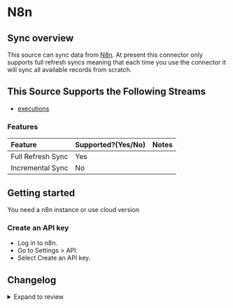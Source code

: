 # N8n

## Sync overview

This source can sync data from [N8n](https://docs.n8n.io/api/). At present this connector only supports full refresh syncs meaning that each time you use the connector it will sync all available records from scratch.

## This Source Supports the Following Streams

- [executions](https://docs.n8n.io/api/api-reference/#tag/Execution/paths/~1executions/get)

### Features

| Feature           | Supported?\(Yes/No\) | Notes |
| :---------------- | :------------------- | :---- |
| Full Refresh Sync | Yes                  |       |
| Incremental Sync  | No                   |       |

## Getting started

You need a n8n instance or use cloud version

### Create an API key

- Log in to n8n.
- Go to Settings > API.
- Select Create an API key.

## Changelog

<details>
  <summary>Expand to review</summary>

| Version | Date       | Pull Request                                             | Subject                           |
| :------ | :--------- | :------------------------------------------------------- | :-------------------------------- |
| 0.2.1 | 2025-01-25 | [47529](https://github.com/airbytehq/airbyte/pull/47529) | Update dependencies |
| 0.2.0 | 2024-10-06 | [46520](https://github.com/airbytehq/airbyte/pull/46520) | Migrate to Manifest-only |
| 0.1.21 | 2024-10-05 | [46407](https://github.com/airbytehq/airbyte/pull/46407) | Update dependencies |
| 0.1.20 | 2024-09-28 | [46125](https://github.com/airbytehq/airbyte/pull/46125) | Update dependencies |
| 0.1.19 | 2024-09-21 | [45745](https://github.com/airbytehq/airbyte/pull/45745) | Update dependencies |
| 0.1.18 | 2024-09-14 | [45507](https://github.com/airbytehq/airbyte/pull/45507) | Update dependencies |
| 0.1.17 | 2024-09-07 | [45271](https://github.com/airbytehq/airbyte/pull/45271) | Update dependencies |
| 0.1.16 | 2024-08-31 | [45042](https://github.com/airbytehq/airbyte/pull/45042) | Update dependencies |
| 0.1.15 | 2024-08-24 | [44695](https://github.com/airbytehq/airbyte/pull/44695) | Update dependencies |
| 0.1.14 | 2024-08-17 | [44314](https://github.com/airbytehq/airbyte/pull/44314) | Update dependencies |
| 0.1.13 | 2024-08-12 | [43862](https://github.com/airbytehq/airbyte/pull/43862) | Update dependencies |
| 0.1.12 | 2024-08-10 | [43499](https://github.com/airbytehq/airbyte/pull/43499) | Update dependencies |
| 0.1.11 | 2024-08-03 | [43170](https://github.com/airbytehq/airbyte/pull/43170) | Update dependencies |
| 0.1.10 | 2024-07-27 | [42590](https://github.com/airbytehq/airbyte/pull/42590) | Update dependencies |
| 0.1.9 | 2024-07-20 | [42248](https://github.com/airbytehq/airbyte/pull/42248) | Update dependencies |
| 0.1.8 | 2024-07-13 | [41738](https://github.com/airbytehq/airbyte/pull/41738) | Update dependencies |
| 0.1.7 | 2024-07-10 | [41427](https://github.com/airbytehq/airbyte/pull/41427) | Update dependencies |
| 0.1.6 | 2024-07-09 | [41191](https://github.com/airbytehq/airbyte/pull/41191) | Update dependencies |
| 0.1.5 | 2024-07-06 | [40861](https://github.com/airbytehq/airbyte/pull/40861) | Update dependencies |
| 0.1.4 | 2024-06-25 | [40317](https://github.com/airbytehq/airbyte/pull/40317) | Update dependencies |
| 0.1.3 | 2024-06-22 | [40124](https://github.com/airbytehq/airbyte/pull/40124) | Update dependencies |
| 0.1.2 | 2024-06-06 | [39273](https://github.com/airbytehq/airbyte/pull/39273) | [autopull] Upgrade base image to v1.2.2 |
| 0.1.1 | 2024-05-21 | [38482](https://github.com/airbytehq/airbyte/pull/38482) | [autopull] base image + poetry + up_to_date |
| 0.1.0 | 2022-11-08 | [18745](https://github.com/airbytehq/airbyte/pull/18745) | 🎉 New Source: N8n [low-code cdk] |

</details>
